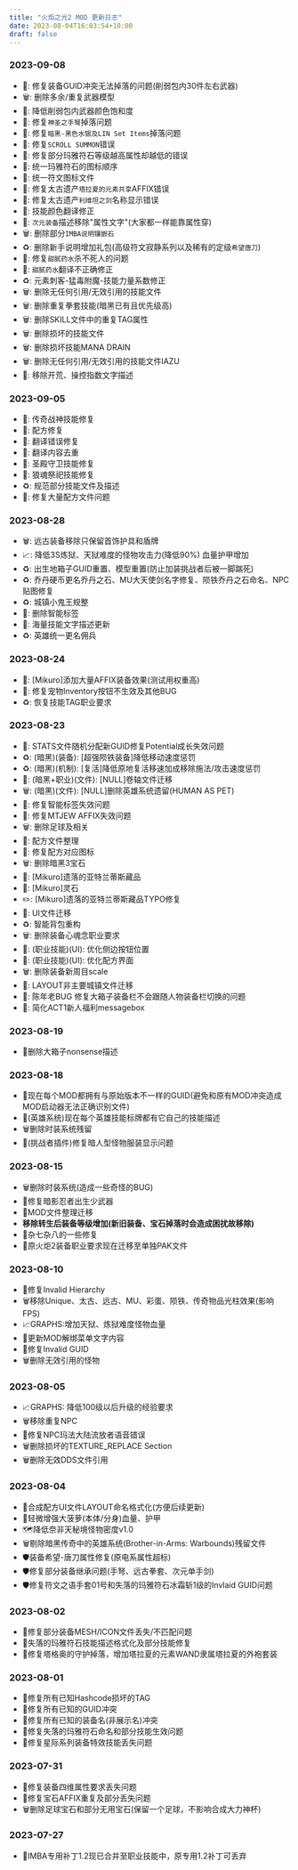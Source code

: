 ```yaml
---
title: "火炬之光2 MOD 更新日志"
date: 2023-08-04T16:03:54+10:00
draft: false
---
```

### 2023-09-08
- 🐛: 修复装备GUID冲突无法掉落的问题(削弱包内30件左右武器)
- 🗑️: 删除多余/重复武器模型
- 🎨: 降低削弱包内武器颜色饱和度
- 🐛: 修复`神圣之手弩`掉落问题
- 🐛: 修复`暗黑-黑色水银及LIN Set Items`掉落问题
- 🐛: 修复`SCROLL SUMMON`错误
- 🐛: 修复部分玛雅符石等级越高属性却越低的错误
- 🎨: 统一玛雅符石的图标顺序
- 🎨: 统一符文图标文件
- 🐛: 修复太古遗产`塔拉夏的元素共享`AFFIX错误
- 🐛: 修复太古遗产`利维坦之剑`名称显示错误
- 💬: 技能颜色翻译修正
- 💬: `次元装备`描述移除"属性文字"(大家都一样能靠属性穿)
- 🗑️: 删除部分`IMBA说明镶嵌石`
- ♻️: 删除新手说明增加礼包(高级符文寂静系列以及稀有的定级`希望唐刀`)
- 🐛: 修复`甜腻药水`杀不死人的问题
- 💬: `甜腻药水`翻译不正确修正
- ♻️: 元素刺客-猛毒附魔-技能力量系数修正
- 🗑️: 删除无任何引用/无效引用的技能文件
- 🗑️: 删除重复拳套技能(暗黑已有且优先级高)
- 🗑️: 删除SKILL文件中的重复TAG属性
- 🗑️: 删除损坏的技能文件
- 🗑️: 删除损坏技能MANA DRAIN
- 🗑️: 删除无任何引用/无效引用的技能文件IAZU
- 💬: 移除开荒、操控指数文字描述

### 2023-09-05
- 🐛: 传奇战神技能修复
- 🐛: 配方修复
- 🐛: 翻译错误修复
- 🐛: 翻译内容去重
- 🐛: 圣殿守卫技能修复
- 🐛: 狼魂祭祀技能修复
- ♻️: 规范部分技能文件及描述
- 🐛: 修复大量配方文件问题


### 2023-08-28
- 🗑️: 远古装备移除只保留首饰护具和盾牌
- 📈: 降低3S炼狱、天狱难度的怪物攻击力(降低90%) 血量护甲增加
- ♻️: 出生地箱子GUID重置、模型重置(防止加装挑战者后被一脚踹死)
- ♻️: 乔丹硬币更名乔丹之石、MU大天使剑名字修复、陨铁乔丹之石命名、NPC贴图修复
- ♻️: 城镇小鬼王规整
- 🎨: 删除智能标签
- 💬: 海量技能文字描述更新
- ♻️: 英雄统一更名佣兵


### 2023-08-24
- 🚀: [Mikuro]添加大量AFFIX装备效果(测试用权重高)
- 🐛: 修复宠物Inventory按钮不生效及其他BUG
- ♻️: 恢复技能TAG职业要求
### 2023-08-23
- 🐛: STATS文件随机分配新GUID修复Potential成长失效问题
- ♻️: (暗黑)(装备): [超强陨铁装备]降低移动速度惩罚
- ♻️: (暗黑)(机制): [复活]降低原地复活移速加成移除施法/攻击速度惩罚
- 🚚: (暗黑+职业)(文件): [NULL]卷轴文件迁移
- 🗑️: (暗黑)(文件): [NULL]删除英雄系统遗留(HUMAN AS PET)
- 🐛: 修复智能标签失效问题
- 🐛: 修复MTJEW AFFIX失效问题
- 🗑️: 删除足球及相关
- 🚚: 配方文件整理
- 🎨: 修复配方对应图标
- 🗑️: 删除暗黑3宝石
- 🚀: [Mikuro]遗落的亚特兰蒂斯藏品
- 🚀: [Mikuro]灵石
- ✏️: [Mikuro]遗落的亚特兰蒂斯藏品TYPO修复
- 🚚: UI文件迁移
- ♻️: 智能背包重构
- 🗑️: 删除装备心魂念职业要求
- 🎨: (职业技能)(UI): 优化侧边按钮位置
- 🎨: (职业技能)(UI): 优化配方界面
- 🗑️: 删除装备新周目scale
- 🚚: LAYOUT非主要城镇文件迁移
- 🐛: 陈年老BUG 修复大箱子装备栏不会跟随人物装备栏切换的问题
- 🎨: 简化ACT1新人福利messagebox

### 2023-08-19
- 🎨删除大箱子nonsense描述

### 2023-08-18
- 🚀现在每个MOD都拥有与原始版本不一样的GUID(避免和原有MOD冲突造成MOD启动器无法正确识别文件)
- 🎨(英雄系统)现在每个英雄技能标牌都有它自己的技能描述
- 🗑️删除时装系统残留
- 🐛(挑战者插件)修复暗人型怪物服装显示问题

### 2023-08-15
- 🗑️删除时装系统(造成一些奇怪的BUG)
- 🐛修复暗影忍者出生少武器
- 🚚MOD文件整理迁移
- **移除转生后装备等级增加(新旧装备、宝石掉落时会造成困扰故移除)**
- 🐛杂七杂八的一些修复
- 🚚原火炬2装备职业要求现在迁移至单独PAK文件

### 2023-08-10
- 🐛修复Invalid Hierarchy
- 🗑️移除Unique、太古、远古、MU、彩蛋、陨铁、传奇物品光柱效果(影响FPS)
- 📈GRAPHS:增加天狱、炼狱难度怪物血量
- 📝更新MOD解绑菜单文字内容
- 🐛修复Invalid GUID
- 🗑️删除无效引用的怪物

### 2023-08-05
- 📈GRAPHS: 降低100级以后升级的经验要求
- 🗑️移除重复NPC
- 🐛修复NPC玛法大陆流放者语音错误
- 🗑️删除损坏的TEXTURE_REPLACE Section
- 🗑️删除无效DDS文件引用

### 2023-08-04
- 🎨合成配方UI文件LAYOUT命名格式化(方便后续更新)
- 👹轻微增强大菠萝(本体/分身)血量、护甲
- 🗺️降低奈非天秘境怪物密度v1.0
- 🗑️剔除暗黑传奇中的英雄系统(Brother-in-Arms: Warbounds)残留文件
- 🛡️装备希望-唐刀属性修复(原电系属性超标)
- 🛡️修复部分装备继承问题(手弩、远古拳套、次元单手剑)
- 🛡️修复符文之语手套01号和失落的玛雅符石冰霜斩1级的Invlaid GUID问题

### 2023-08-02
- 🐛修复部分装备MESH/ICON文件丢失/不匹配问题
- 🐛失落的玛雅符石技能描述格式化及部分技能修复
- 🐛修复塔格奥的守护掉落，增加塔拉夏的元素WAND隶属塔拉夏的外袍套装

### 2023-08-01
- 🐛修复所有已知Hashcode损坏的TAG
- 🐛修复所有已知的GUID冲突
- 🐛修复所有已知的装备名(非展示名)冲突
- 🐛修复失落的玛雅符石命名和部分技能生效问题
- 🐛修复星际系列装备特效技能丢失问题

### 2023-07-31
- 🐛修复装备四维属性要求丢失问题
- 🐛修复宝石AFFIX重复及部分丢失问题
- 🗑️删除足球宝石和部分无用宝石(保留一个足球，不影响合成大力神杯)

### 2023-07-27
- 🔀IMBA专用补丁1.2现已合并至职业技能中，原专用1.2补丁可丢弃